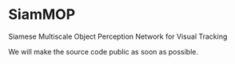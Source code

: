 # SiamMOP
Siamese Multiscale Object Perception Network for Visual Tracking

We will make the source code public as soon as possible.
